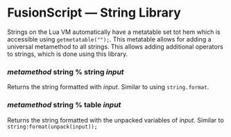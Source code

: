 # FusionScript &mdash; String Library

Strings on the Lua VM automatically have a metatable set tot hem which is
accessible using `getmetatable("");`. This metatable allows for adding a
universal metamethod to all strings. This allows adding additional operators
to strings, which is done using this library.

### _metamethod_ string % string _input_

Returns the string formatted with _input_. Similar to using `string.format`.

### _metamethod_ string % table _input_

Returns the string formatted with the unpacked variables of _input_. Similar to
`string:format(unpack(input));`